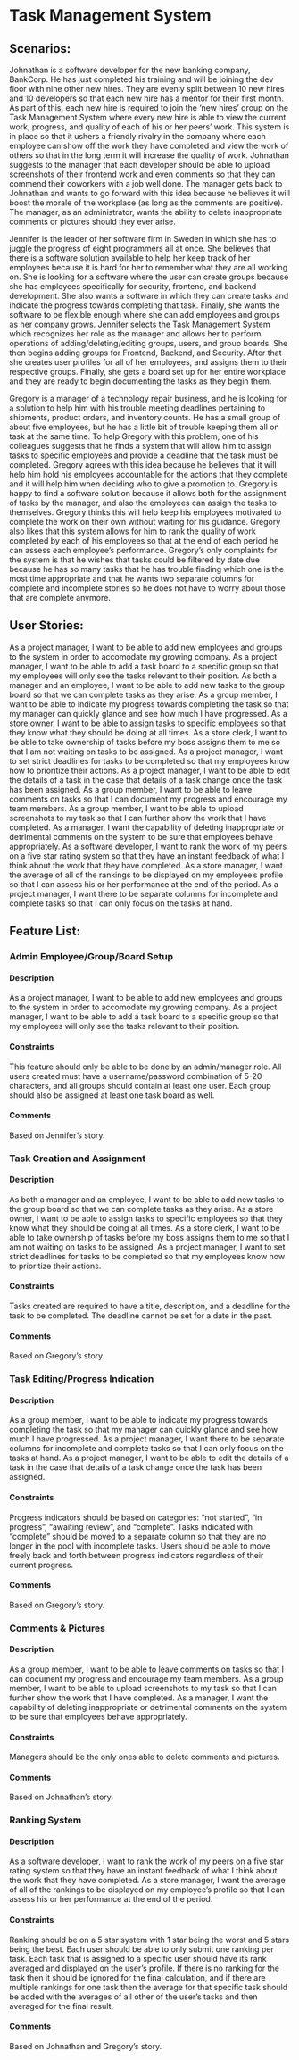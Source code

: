 # Task Management System

## Scenarios:
Johnathan is a software developer for the new banking company, BankCorp. He has just completed his training and will be joining the dev floor with nine other new hires. They are evenly split between 10 new hires and 10 developers so that each new hire has a mentor for their first month. 
As part of this, each new hire is required to join the ‘new hires’ group on the Task Management System where every new hire is able to view the current work, progress, and quality of each of his or her peers’ work. This system is in place so that it ushers a friendly rivalry in the company where each employee can show off the work they have completed and view the work of others so that in the long term it will increase the quality of work.
Johnathan suggests to the manager that each developer should be able to upload screenshots of their frontend work and even comments so that they can commend their coworkers with a job well done.
The manager gets back to Johnathan and wants to go forward with this idea because he believes it will boost the morale of the workplace (as long as the comments are positive). The manager, as an administrator, wants the ability to delete inappropriate comments or pictures should they ever arise.
 
Jennifer is the leader of her software firm in Sweden in which she has to juggle the progress of eight programmers all at once. She believes that there is a software solution available to help her keep track of her employees because it is hard for her to remember what they are all working on.
She is looking for a software where the user can create groups because she has employees specifically for security, frontend, and backend development. She also wants a software in which they can create tasks and indicate the progress towards completing that task. Finally, she wants the software to be flexible enough where she can add employees and groups as her company grows.
Jennifer selects the Task Management System which recognizes her role as the manager and allows her to perform operations of adding/deleting/editing groups, users, and group boards. She then begins adding groups for Frontend, Backend, and Security. After that she creates user profiles for all of her employees, and assigns them to their respective groups. Finally, she gets a board set up for her entire workplace and they are ready to begin documenting the tasks as they begin them. 
 
Gregory is a manager of a technology repair business, and he is looking for a solution to help him with his trouble meeting deadlines pertaining to shipments, product orders, and inventory counts. He has a small group of about five employees, but he has a little bit of trouble keeping them all on task at the same time.
To help Gregory with this problem, one of his colleagues suggests that he finds a system that will allow him to assign tasks to specific employees and provide a deadline that the task must be completed. Gregory agrees with this idea because he believes that it will help him hold his employees accountable for the actions that they complete and it will help him when deciding who to give a promotion to. 
Gregory is happy to find a software solution because it allows both for the assignment of tasks by the manager, and also the employees can assign the tasks to themselves. Gregory thinks this will help keep his employees motivated to complete the work on their own without waiting for his guidance. Gregory also likes that this system allows for him to rank the quality of work completed by each of his employees so that at the end of each period he can assess each employee’s performance. 
Gregory’s only complaints for the system is that he wishes that tasks could be filtered by date due because he has so many tasks that he has trouble finding which one is the most time appropriate and that he wants two separate columns for complete and incomplete stories so he does not have to worry about those that are complete anymore.  

## User Stories: 
As a project manager, I want to be able to add new employees and groups to the system in order to accomodate my growing company.
As a project manager, I want to be able to add a task board to a specific group so that my employees will only see the tasks relevant to their position. 
As both a manager and an employee, I want to be able to add new tasks to the group board so that we can complete tasks as they arise.
As a group member, I want to be able to indicate my progress towards completing the task so that my manager can quickly glance and see how much I have progressed. 
As a store owner, I want to be able to assign tasks to specific employees so that they know what they should be doing at all times.
As a store clerk, I want to be able to take ownership of tasks before my boss assigns them to me so that I am not waiting on tasks to be assigned.
As a project manager, I want to set strict deadlines for tasks to be completed so that my employees know how to prioritize their actions.
As a project manager, I want to be able to edit the details of a task in the case that details of a task change once the task has been assigned. 
As a group member, I want to be able to leave comments on tasks so that I can document my progress and encourage my team members. 
As a group member, I want to be able to upload screenshots to my task so that I can further show the work that I have completed.
As a manager, I want the capability of deleting inappropriate or detrimental comments on the system to be sure that employees behave appropriately.
As a software developer, I want to rank the work of my peers on a five star rating system so that they have an instant feedback of what I think about the work that they have completed. 
As a store manager, I want the average of all of the rankings to be displayed on my employee’s profile so that I can assess his or her performance at the end of the period. 
As a project manager, I want there to be separate columns for incomplete and complete tasks so that I can only focus on the tasks at hand.

## Feature List:

### Admin Employee/Group/Board Setup
#### Description
As a project manager, I want to be able to add new employees and groups to the system in order to accomodate my growing company.
As a project manager, I want to be able to add a task board to a specific group so that my employees will only see the tasks relevant to their position. 
#### Constraints
This feature should only be able to be done by an admin/manager role. All users created must have a username/password combination of 5-20 characters, and all groups should contain at least one user. Each group should also be assigned at least one task board as well.
#### Comments
Based on Jennifer’s story.


### Task Creation and Assignment
#### Description
As both a manager and an employee, I want to be able to add new tasks to the group board so that we can complete tasks as they arise.
As a store owner, I want to be able to assign tasks to specific employees so that they know what they should be doing at all times.
As a store clerk, I want to be able to take ownership of tasks before my boss assigns them to me so that I am not waiting on tasks to be assigned.
As a project manager, I want to set strict deadlines for tasks to be completed so that my employees know how to prioritize their actions.
#### Constraints
Tasks created are required to have a title, description, and a deadline for the task to be completed. The deadline cannot be set for a date in the past.
#### Comments
Based on Gregory’s story.

### Task Editing/Progress Indication
#### Description
As a group member, I want to be able to indicate my progress towards completing the task so that my manager can quickly glance and see how much I have progressed.
As a project manager, I want there to be separate columns for incomplete and complete tasks so that I can only focus on the tasks at hand.
As a project manager, I want to be able to edit the details of a task in the case that details of a task change once the task has been assigned.
#### Constraints
Progress indicators should be based on categories: “not started”, “in progress”, “awaiting review”, and “complete”. Tasks indicated with “complete” should be moved to a separate column so that they are no longer in the pool with incomplete tasks. Users should be able to move freely back and forth between progress indicators regardless of their current progress.
#### Comments
Based on Gregory’s story.

### Comments & Pictures
#### Description
As a group member, I want to be able to leave comments on tasks so that I can document my progress and encourage my team members. 
As a group member, I want to be able to upload screenshots to my task so that I can further show the work that I have completed.
As a manager, I want the capability of deleting inappropriate or detrimental comments on the system to be sure that employees behave appropriately.
#### Constraints
Managers should be the only ones able to delete comments and pictures. 
#### Comments
Based on Johnathan’s story.

### Ranking System
#### Description
As a software developer, I want to rank the work of my peers on a five star rating system so that they have an instant feedback of what I think about the work that they have completed. 
As a store manager, I want the average of all of the rankings to be displayed on my employee’s profile so that I can assess his or her performance at the end of the period. 
#### Constraints
Ranking should be on a 5 star system with 1 star being the worst and 5 stars being the best. Each user should be able to only submit one ranking per task. Each task that is assigned to a specific user should have its rank averaged and displayed on the user’s profile. If there is no ranking for the task then it should be ignored for the final calculation, and if there are multiple rankings for one task then the average for that specific task should be added with the averages of all other of the user’s tasks and then averaged for the final result.
#### Comments
Based on Johnathan and Gregory’s story.
